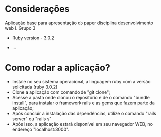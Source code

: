 # Considerações
Aplicação base para apresentação do paper disciplina desenvolvimento web I. Grupo 3
* Ruby version - 3.0.2

* ...

# Como rodar a aplicação?

* Instale no seu sistema operacional, a linguagem ruby com a versão solicitada (ruby 3.0.2)
* Clone a aplicação com comando de "git clone";
* Acesse a pasta onde clonou o repositório e de o comando "bundle install", para instalar o framework rails e as gems que fazem parte da aplicação;
* Após concluir a instalação das dependências, utilize o comando "rails server" ou "rails s"
* Após isso, a aplicação estará disponível em seu navegador WEB, no endereço "localhost:3000".
